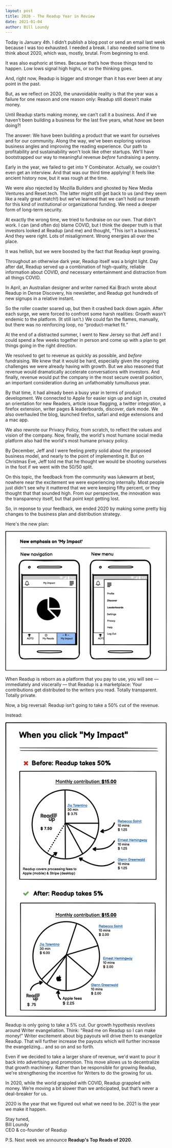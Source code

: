 ```yaml
---
layout: post
title: 2020 - The Readup Year in Review
date: 2021-01-04
author: Bill Loundy
---
```

Today is January 4th. I didn’t publish a blog post or send an email last week because I was too exhausted. I needed a break. I also needed some time to think about 2020, which was, mostly, brutal. From beginning to end. 

It was also euphoric at times. Because that’s how those things tend to happen. Low lows signal high highs, or so the thinking goes. 

And, right now, Readup is bigger and stronger than it has ever been at any point in the past.

But, as we reflect on 2020, the unavoidable reality is that the year was a failure for one reason and one reason only: Readup still doesn’t make money. 

Until Readup starts making money, we can’t call it a business. And if we haven’t been building a business for the last five years, what _have_ we been doing?!

The answer: We have been building a product that we want for ourselves and for our community. Along the way, we've been exploring various business angles and improving the reading experience. Our path to profitability and sustainability won't look like other startups. We'll have bootstrapped our way to meaningful revenue _before_ fundraising a penny. 

Early in the year, we failed to get into Y Combinator. Actually, we couldn't even get an interview. And that was our third time applying! It feels like ancient history now, but it was rough at the time. 

We were also rejected by Mozilla Builders and ghosted by New Media Ventures and Reset.tech. The latter might still get back to us (and they seem like a really great match!) but we’ve learned that we can’t hold our breath for this kind of institutional or organizational funding. We need a deeper form of long-term security. 

At exactly the wrong time, we tried to fundraise on our own. That didn't work. I can (and often do) blame COVID, but I think the deeper truth is that investors looked at Readup (and me) and thought, “This isn’t a business.” And they were right. Lots of misalignment. Wrong energies all over the place. 

It was hellish, but we were boosted by the fact that Readup kept growing. 

Throughout an otherwise dark year, Readup itself was a bright light. Day after dat, Readup served up a combination of high-quality, reliable information about COVID, _and_ necessary entertainment and distraction from all things COVID.

In April, an Australian designer and writer named Kai Brach wrote about Readup in Dense Discovery, his newsletter, and Readup got hundreds of new signups in a relative instant. 

So the roller coaster soared up, but then it crashed back down again. After each surge, we were forced to confront some harsh realities: Growth wasn’t endemic to the platform. (It still isn’t.) We could fan the flames, manually, but there was no reinforcing loop, no “product-market fit.”

At the end of a distracted summer, I went to New Jersey so that Jeff and I could spend a few weeks together in person and come up with a plan to get things going in the right direction. 

We resolved to get to revenue as quickly as possible, and *before* fundraising. We knew that it would be hard, especially given the ongoing challenges we were already having with growth. But we also reasoned that revenue would dramatically accelerate conversations with investors. And finally, revenue would put the company in the most secure overall position, an important consideration during an unfathomably tumultuous year.

By that time, it had already been a busy year in terms of product development. We connected to Apple for easier sign up and sign in, created an orientation for new Readers, article issue flagging, a twitter integration, a firefox extension, writer pages & leaderboards, discover, dark mode. We also overhauled the blog, launched firefox, safari and edge extensions and a mac app.

We also rewrote our Privacy Policy, from scratch, to reflect the values and vision of the company. Now, finally, the world's most humane social media platform also had the world's most humane privacy policy. 

By December, Jeff and I were feeling pretty solid about the proposed business model, and nearly to the point of implementing it. But on Christmas Eve, Jeff told me that he thought we would be shooting ourselves in the foot if we went with the 50/50 split. 

On this topic, the feedback from the community was lukewarm at best, nowhere near the excitement we were experiencing internally. Most people just didn't see why it mattered that we were keeping fifty percent, or they thought that that sounded high. From our perspective, the innovation was the transparency itself, but that point kept getting lost.

So, in reponse to your feedback, we ended 2020 by making some pretty big changes to the business plan and distribution strategy. 

Here's the new plan: 

![pics](/pics/nav.png)

When Readup is reborn as a platform that you pay to use, you will see — immediately and viscerally — that Readup is a marketplace: Your contributions get distributed to the writers you read. Totally transparent. Totally private. 

Now, a big reversal: Readup isn’t going to take a 50% cut of the revenue.

Instead:

![pics](/pics/rev.png)

Readup is only going to take a 5% cut. Our growth hypothesis revolves around Writer evangeliation. Think: "Read me on Readup so I can make money!" Writer excitement about big payouts will drive them to evangelize Readup. That will further increase the payouts which will further increase the evangelizing... and so on and so forth.

Even if we decided to take a larger share of revenue, we'd want to pour it back into advertising and promotion. This move allows us to decentralize that growth machinery. Rather than be responsible for growing Readup, we're strengthening the incentive for Writers to do the growing for us.

In 2020, while the world grappled with COVID, Readup grappled with money. We’re moving a bit slower than we anticipated, but that’s never a deal-breaker for us.

2020 is the year that we figured out what we need to be. 2021 is the year we make it happen.

Stay tuned,  
Bill Loundy  
CEO & co-founder of Readup

P.S. Next week we announce **Readup's Top Reads of 2020**. 